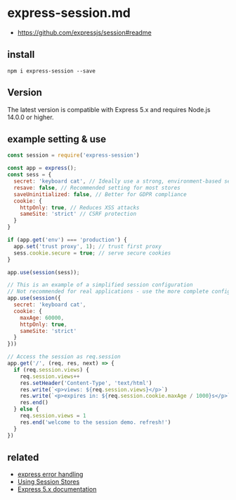 # express-session.md
- https://github.com/expressjs/session#readme

## install

```
npm i express-session --save
```

## Version

The latest version is compatible with Express 5.x and requires Node.js 14.0.0 or higher.

## example setting & use

```js
const session = require('express-session')

const app = express();
const sess = {
  secret: 'keyboard cat', // Ideally use a strong, environment-based secret
  resave: false, // Recommended setting for most stores
  saveUninitialized: false, // Better for GDPR compliance
  cookie: {
    httpOnly: true, // Reduces XSS attacks
    sameSite: 'strict' // CSRF protection
  }
}

if (app.get('env') === 'production') {
  app.set('trust proxy', 1); // trust first proxy
  sess.cookie.secure = true; // serve secure cookies
}

app.use(session(sess));

// This is an example of a simplified session configuration
// Not recommended for real applications - use the more complete config above
app.use(session({ 
  secret: 'keyboard cat', 
  cookie: { 
    maxAge: 60000,
    httpOnly: true,
    sameSite: 'strict'
  }
}))

// Access the session as req.session
app.get('/', (req, res, next) => {
  if (req.session.views) {
    req.session.views++
    res.setHeader('Content-Type', 'text/html')
    res.write(`<p>views: ${req.session.views}</p>`)
    res.write(`<p>expires in: ${req.session.cookie.maxAge / 1000}s</p>`)
    res.end()
  } else {
    req.session.views = 1
    res.end('welcome to the session demo. refresh!')
  }
})
```

## related
- [express error handling](/mib/nodejs/error)
- [Using Session Stores](https://www.npmjs.com/package/express-session#compatible-session-stores)
- [Express 5.x documentation](https://expressjs.com/)
